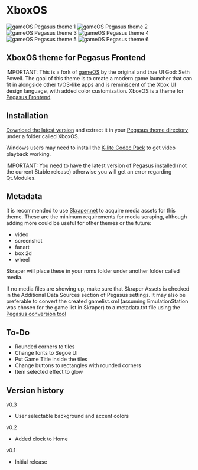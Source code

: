 # XboxOS

![gameOS Pegasus theme 1](https://i.imgur.com/Cb31gtf.png)
![gameOS Pegasus theme 2](https://i.imgur.com/19DZEJ1.jpg)
![gameOS Pegasus theme 3](https://i.imgur.com/x5ATDSx.png)
![gameOS Pegasus theme 4](https://i.imgur.com/KLz2mUE.png)
![gameOS Pegasus theme 5](https://i.imgur.com/pRa3o3I.png)
![gameOS Pegasus theme 6](https://news.xbox.com/en-us/wp-content/uploads/sites/2/2020/08/Xbox-Visual-Refesh-Style-Guide.jpg?w=1200)


## XboxOS theme for Pegasus Frontend

IMPORTANT: This is a fork of [gameOS](https://github.com/PlayingKarrde/gameOS/releases/latest) by the original and true UI God: Seth Powell. The goal of this theme is to create a modern game launcher that can fit in alongside other tvOS-like apps and is reminiscent of the Xbox UI design language, with added color customization. XboxOS is a theme for [Pegasus Frontend](http://pegasus-frontend.org/).

## Installation

[Download the latest version](https://github.com/alfredolvera/XboxOS/releases/latest) and extract it in your [Pegasus theme directory](http://pegasus-frontend.org/docs/user-guide/installing-themes/) under a folder called XboxOS.

Windows users may need to install the [K-lite Codec Pack](https://www.codecguide.com/download_kl.htm) to get video playback working.

IMPORTANT: You need to have the latest version of Pegasus installed (not the current Stable release) otherwise you will get an error regarding Qt.Modules.

## Metadata

It is recommended to use [Skraper.net](http://www.skraper.net/) to acquire media assets for this theme. These are the minimum requirements for media scraping, although adding more could be useful for other themes or the future:

- video
- screenshot
- fanart
- box 2d
- wheel

Skraper will place these in your roms folder under another folder called media.

If no media files are showing up, make sure that Skraper Assets is checked in the Additional Data Sources section of Pegasus settings. It may also be preferable to convert the created gamelist.xml (assuming EmulationStation was chosen for the game list in Skraper) to a metadata.txt file using the [Pegasus conversion tool](http://pegasus-frontend.org/tools/convert/)

## To-Do

- Rounded corners to tiles
- Change fonts to Segoe UI
- Put Game Title inside the tiles
- Change buttons to rectangles with rounded corners
- Item selected effect to glow

## Version history
v0.3
- User selectable background and accent colors

v0.2
- Added clock to Home

v0.1
- Initial release
